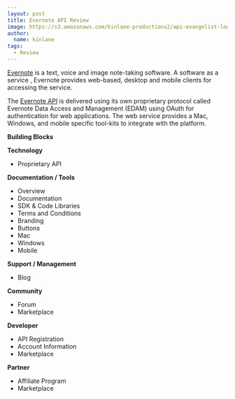 ```yaml
---
layout: post
title: Evernote API Review
image: https://s3.amazonaws.com/kinlane-productions2/api-evangelist-logos/api-evangelist-butterfly-vertical.png
author:
  name: kinlane
tags:
  - Review
---
```

[Evernote](http://www.evernote.com) is a text, voice and image note-taking software. A software as a service , Evernote provides web-based, desktop and mobile clients for accessing the service.

The [Evernote API](http://www.evernote.com/about/developer/api/) is delivered using its own proprietary protocol called Evernote Data Access and Management (EDAM) using OAuth for authentication for web applications. The web service provides a Mac, Windows, and mobile specific tool-kits to integrate with the platform.

**Building Blocks**

**Technology**

*   Proprietary API

**Documentation / Tools**

*   Overview
*   Documentation
*   SDK & Code Libraries
*   Terms and Conditions
*   Branding
*   Buttons
*   Mac
*   Windows
*   Mobile

**Support / Management**

*   Blog

**Community**

*   Forum
*   Marketplace

**Developer**

*   API Registration
*   Account Information
*   Marketplace

**Partner**

*   Affiliate Program
*   Marketplace